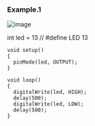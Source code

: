 ### Example.1

![image](https://github.com/selldream2/My-Project/assets/27531428/bed4450a-ad53-421d-82ee-267a7970652e)

int led = 13 
// #define LED 13

```
void setup()
{
  pinMode(led, OUTPUT);
}

void loop()
{
  digitalWrite(led, HIGH);
  delay(500);
  digitalWrite(led, LOW); 
  delay(500); 
}
```

